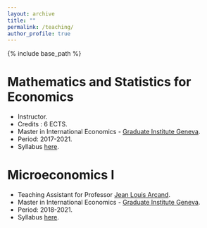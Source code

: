 ```yaml
---
layout: archive
title: ""
permalink: /teaching/
author_profile: true
---
```

{% include base_path %}

Mathematics and Statistics for Economics
===

  * Instructor.
  * Credits : 6 ECTS.
  * Master in International Economics - <a href="https://www.graduateinstitute.ch"> Graduate Institute Geneva</a>.
  * Period: 2017-2021.
  * Syllabus <a href="https://www.graduateinstitute.ch/sites/internet/files/2020-08/EI071.pdf">here</a>.

Microeconomics I
====
  * Teaching Assistant for Professor <a href="https://www.graduateinstitute.ch/arcand">Jean Louis Arcand</a>.
  * Master in International Economics - <a href="https://www.graduateinstitute.ch"> Graduate Institute Geneva</a>.
  * Period: 2018-2021.
  * Syllabus <a href="https://www.graduateinstitute.ch/sites/internet/files/2019-04/EI037.pdf">here</a>.

